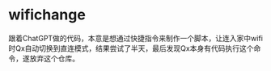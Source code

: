 # wifichange
跟着ChatGPT做的代码，本意是想通过快捷指令来制作一个脚本，让连入家中wifi时Qx自动切换到直连模式，结果尝试了半天，最后发现Qx本身有代码执行这个命令，遂放弃这个仓库。
